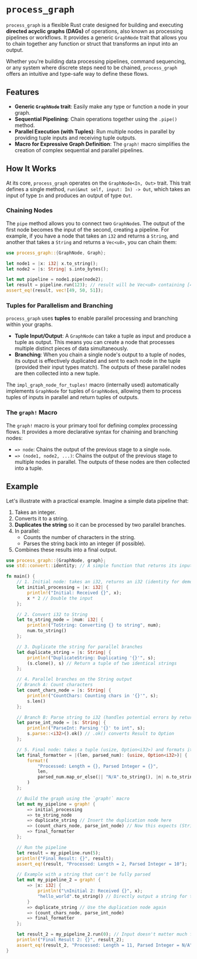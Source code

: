  # `process_graph`

 `process_graph` is a flexible Rust crate designed for building and executing **directed acyclic graphs (DAGs)** of operations, also known as processing pipelines or workflows. It provides a generic `GraphNode` trait that allows you to chain together any function or struct that transforms an input into an output.

 Whether you're building data processing pipelines, command sequencing, or any system where discrete steps need to be chained, `process_graph` offers an intuitive and type-safe way to define these flows.

 ## Features

 * **Generic `GraphNode` trait**: Easily make any type or function a node in your graph.
 * **Sequential Pipelining**: Chain operations together using the `.pipe()` method.
 * **Parallel Execution (with Tuples)**: Run multiple nodes in parallel by providing tuple inputs and receiving tuple outputs.
 * **Macro for Expressive Graph Definition**: The `graph!` macro simplifies the creation of complex sequential and parallel pipelines.

 ## How It Works

 At its core, `process_graph` operates on the `GraphNode<In, Out>` trait. This trait defines a single method, `run(&mut self, input: In) -> Out`, which takes an input of type `In` and produces an output of type `Out`.

 ### Chaining Nodes

 The `pipe` method allows you to connect two `GraphNode`s. The output of the first node becomes the input of the second, creating a pipeline. For example, if you have a node that takes an `i32` and returns a `String`, and another that takes a `String` and returns a `Vec<u8>`, you can chain them:

 ```rust
 use process_graph::{GraphNode, Graph};

 let node1 = |x: i32| x.to_string();
 let node2 = |s: String| s.into_bytes();

 let mut pipeline = node1.pipe(node2);
 let result = pipeline.run(123); // result will be Vec<u8> containing [49, 50, 51]
 assert_eq!(result, vec![49, 50, 51]);
 ```

 ### Tuples for Parallelism and Branching

 `process_graph` uses **tuples** to enable parallel processing and branching within your graphs.

 * **Tuple Input/Output**: A `GraphNode` can take a tuple as input and produce a tuple as output. This means you can create a node that processes multiple distinct pieces of data simultaneously.
 * **Branching**: When you chain a single node's output to a tuple of nodes, its output is effectively duplicated and sent to each node in the tuple (provided their input types match). The outputs of these parallel nodes are then collected into a new tuple.

 The `impl_graph_node_for_tuples!` macro (internally used) automatically implements `GraphNode` for tuples of `GraphNode`s, allowing them to process tuples of inputs in parallel and return tuples of outputs.

 ### The `graph!` Macro

 The `graph!` macro is your primary tool for defining complex processing flows. It provides a more declarative syntax for chaining and branching nodes:

 * `=> node`: Chains the output of the previous stage to a single `node`.
 * `=> (node1, node2, ...)`: Chains the output of the previous stage to multiple nodes in parallel. The outputs of these nodes are then collected into a tuple.

 ## Example

 Let's illustrate with a practical example. Imagine a simple data pipeline that:

 1.  Takes an integer.
 2.  Converts it to a string.
 3.  **Duplicates the string** so it can be processed by two parallel branches.
 4.  In parallel:
     * Counts the number of characters in the string.
     * Parses the string back into an integer (if possible).
 5.  Combines these results into a final output.

 ```rust
 use process_graph::{GraphNode, graph};
 use std::convert::identity; // A simple function that returns its input

 fn main() {
     // 1. Initial node: takes an i32, returns an i32 (identity for demonstration)
     let initial_processing = |x: i32| {
         println!("Initial: Received {}", x);
         x * 2 // Double the input
     };

     // 2. Convert i32 to String
     let to_string_node = |num: i32| {
         println!("ToString: Converting {} to string", num);
         num.to_string()
     };

     // 3. Duplicate the string for parallel branches
     let duplicate_string = |s: String| {
         println!("DuplicateString: Duplicating '{}'", s);
         (s.clone(), s) // Return a tuple of two identical strings
     };

     // 4. Parallel branches on the String output
     // Branch A: Count characters
     let count_chars_node = |s: String| {
         println!("CountChars: Counting chars in '{}'", s);
         s.len()
     };

     // Branch B: Parse string to i32 (handles potential errors by returning Option)
     let parse_int_node = |s: String| {
         println!("ParseInt: Parsing '{}' to int", s);
         s.parse::<i32>().ok() // .ok() converts Result to Option
     };

     // 5. Final node: takes a tuple (usize, Option<i32>) and formats it
     let final_formatter = |(len, parsed_num): (usize, Option<i32>)| {
         format!(
             "Processed: Length = {}, Parsed Integer = {}",
             len,
             parsed_num.map_or_else(|| "N/A".to_string(), |n| n.to_string())
         )
     };

     // Build the graph using the `graph!` macro
     let mut my_pipeline = graph! {
         => initial_processing
         => to_string_node
         => duplicate_string // Insert the duplication node here
         => (count_chars_node, parse_int_node) // Now this expects (String, String) input
         => final_formatter
     };

     // Run the pipeline
     let result = my_pipeline.run(5);
     println!("Final Result: {}", result);
     assert_eq!(result, "Processed: Length = 2, Parsed Integer = 10");

     // Example with a string that can't be fully parsed
     let mut my_pipeline_2 = graph! {
         => |x: i32| {
             println!("\nInitial 2: Received {}", x);
             "hello_world".to_string() // Directly output a string for this example
         }
         => duplicate_string // Use the duplication node again
         => (count_chars_node, parse_int_node)
         => final_formatter
     };

     let result_2 = my_pipeline_2.run(0); // Input doesn't matter much for this path
     println!("Final Result 2: {}", result_2);
     assert_eq!(result_2, "Processed: Length = 11, Parsed Integer = N/A");
 }
 ```
